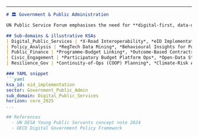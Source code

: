 
---

```markdown
# 🏛 Government & Public Administration

UN Public Service Forum emphasises the need for **digital‑first, data‑driven** public servants to achieve SDGs :contentReference[oaicite:9]{index=9}.

## Sub‑domains & illustrative KSAs
| Digital_Public_Services | *X‑Road Interoperability*, *eID Implementation* |
| Policy_Analysis | *RegTech Data Mining*, *Behavioural Insights for Policy* |
| Public_Finance | *Programme‑Budget Linking*, *Outcome‑Based Contracts* |
| Civic_Engagement | *Participatory Budget Platform Ops*, *Open‑Data Storytelling* |
| Resilience_Gov | *Continuity‑of‑Ops (COOP) Planning*, *Climate‑Risk Adaptation* |

### YAML snippet
```yaml
ksa_id: eid_implementation
sector: Government_Public_Admin
sub_domain: Digital_Public_Services
horizon: core_2025
...

## References
  - UN DESA Young Public Servants concept note 2024 
  - OECD Digital Government Policy Framework